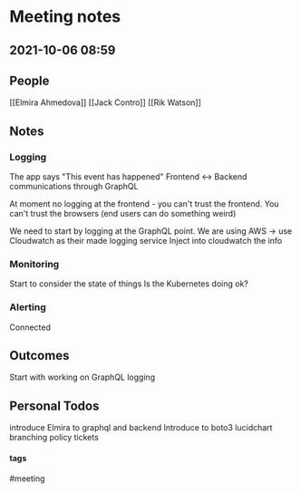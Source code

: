 
# Meeting notes
## 2021-10-06 08:59

## People
[[Elmira Ahmedova]]
[[Jack Contro]]
[[Rik Watson]]

## Notes
### Logging
The app says "This event has happened"
Frontend <-> Backend communications through GraphQL

At moment no logging at the frontend - you can't trust the frontend. You can't trust the browsers (end users can do something weird)

We need to start by logging at the GraphQL point.
We are using AWS -> use Cloudwatch as their made logging service 
Inject into cloudwatch the info

### Monitoring 
Start to consider the state of things
Is the Kubernetes doing ok? 

### Alerting
Connected

## Outcomes
Start with working on GraphQL logging


## Personal Todos
introduce Elmira to graphql and backend
Introduce to boto3
lucidchart
branching policy
tickets

#### tags

#meeting